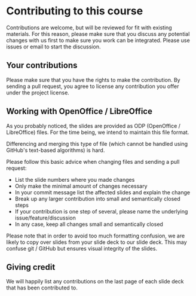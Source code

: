 # Contributing to this course

Contributions are welcome, but will be reviewed for fit with existing materials. For this reason, please make sure that you discuss any potential changes with us first to make sure you work can be integrated. Please use issues or email to start the discussion.

## Your contributions

Please make sure that you have the rights to make the contribution. By sending a pull request, you agree to license any contribution you offer under the project license.

## Working with OpenOffice / LibreOffice

As you probably noticed, the slides are provided as ODP (OpenOffice / LibreOffice) files. For the time being, we intend to maintain this file format.

Differencing and merging this type of file (which cannot be handled using GitHub's text-based algorithms) is hard.

Please follow this basic advice when changing files and sending a pull request:

- List the slide numbers where you made changes
- Only make the minimal amount of changes necessary
- In your commit message list the affected slides and explain the change
- Break up any larger contribution into small and semantically closed steps
- If your contribution is one step of several, please name the underlying issue/feature/discussion
- In any case, keep all changes small and semantically closed

Please note that in order to avoid too much formatting confusion, we are likely to copy over slides from your slide deck to our slide deck. This may confuse git / GitHub but ensures visual integrity of the slides.

## Giving credit

We will happily list any contributions on the last page of each slide deck that has been contributed to. 
